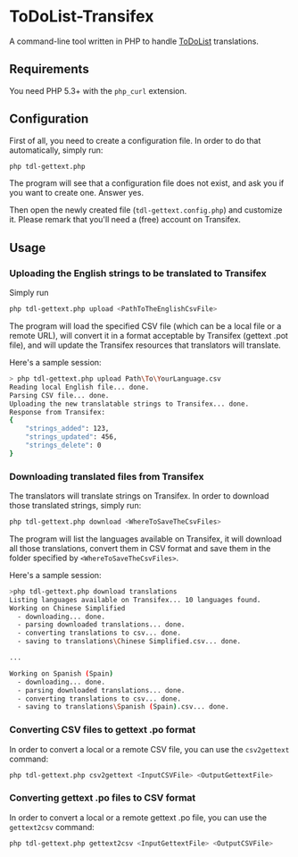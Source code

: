 # ToDoList-Transifex

A command-line tool written in PHP to handle [ToDoList](http://www.codeproject.com/Articles/5371/ToDoList) translations.

## Requirements

You need PHP 5.3+ with the `php_curl` extension.

## Configuration

First of all, you need to create a configuration file.
In order to do that automatically, simply run:

```sh
php tdl-gettext.php
```

The program will see that a configuration file does not exist, and ask you if you want to create one.
Answer yes.

Then open the newly created file (`tdl-gettext.config.php`) and customize it.
Please remark that you'll need a (free) account on Transifex.

## Usage

### Uploading the English strings to be translated to Transifex

Simply run
```sh
php tdl-gettext.php upload <PathToTheEnglishCsvFile>
```
The program will load the specified CSV file (which can be a local file or a remote URL), will convert it in a format acceptable by Transifex (gettext .pot file), and will update the Transifex resources that translators will translate.

Here's a sample session:

```sh
> php tdl-gettext.php upload Path\To\YourLanguage.csv
Reading local English file... done.
Parsing CSV file... done.
Uploading the new translatable strings to Transifex... done.
Response from Transifex:
{
    "strings_added": 123,
    "strings_updated": 456,
    "strings_delete": 0
}
```

### Downloading translated files from Transifex

The translators will translate strings on Transifex.
In order to download those translated strings, simply run:
```sh
php tdl-gettext.php download <WhereToSaveTheCsvFiles>
```
The program will list the languages available on Transifex, it will download all those translations, convert them in CSV format and save them in the folder specified by `<WhereToSaveTheCsvFiles>`.

Here's a sample session:

```sh
>php tdl-gettext.php download translations
Listing languages available on Transifex... 10 languages found.
Working on Chinese Simplified
  - downloading... done.
  - parsing downloaded translations... done.
  - converting translations to csv... done.
  - saving to translations\Chinese Simplified.csv... done.

...

Working on Spanish (Spain)
  - downloading... done.
  - parsing downloaded translations... done.
  - converting translations to csv... done.
  - saving to translations\Spanish (Spain).csv... done.

```

### Converting CSV files to gettext .po format

In order to convert a local or a remote CSV file, you can use the `csv2gettext` command:
```sh
php tdl-gettext.php csv2gettext <InputCSVFile> <OutputGettextFile>
```


### Converting gettext .po files to CSV format

In order to convert a local or a remote gettext .po file, you can use the `gettext2csv` command:
```sh
php tdl-gettext.php gettext2csv <InputGettextFile> <OutputCSVFile>
```
